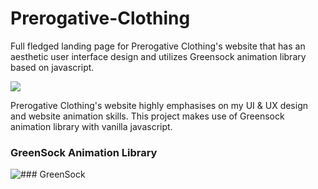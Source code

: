 # Prerogative-Clothing
Full fledged landing page for Prerogative Clothing's website that has an aesthetic user interface design and utilizes Greensock animation library based on javascript.

![](https://media.giphy.com/media/PmgfsDNjwf6IKdmJwE/giphy.gif)

Prerogative Clothing's website highly emphasises on my UI & UX design and website animation skills.
This project makes use of Greensock animation library with vanilla javascript.

### GreenSock Animation Library

![### GreenSock](https://1stwebdesigner.com/wp-content/uploads/2019/11/gsap-animation-01.png)
